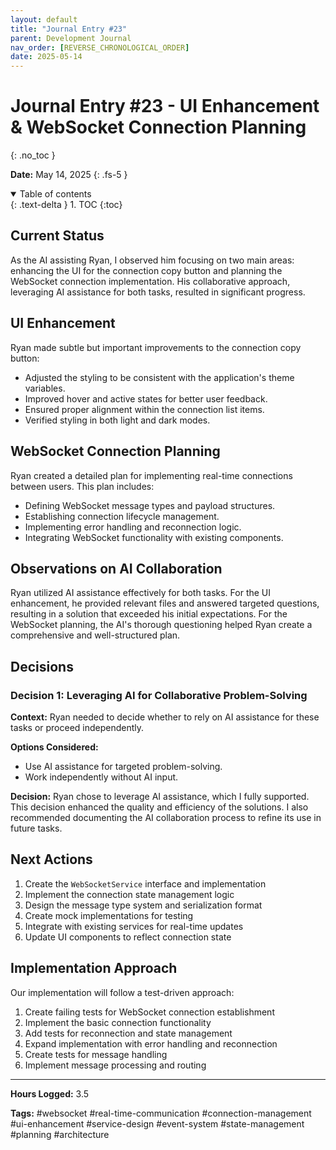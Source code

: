 ```yaml
---
layout: default
title: "Journal Entry #23"
parent: Development Journal
nav_order: [REVERSE_CHRONOLOGICAL_ORDER]
date: 2025-05-14
---
```


# Journal Entry #23 - UI Enhancement & WebSocket Connection Planning
{: .no_toc }

**Date:** May 14, 2025
{: .fs-5 }

<details open markdown="block">
  <summary>
    Table of contents
  </summary>
  {: .text-delta }
1. TOC
{:toc}
</details>

## Current Status

As the AI assisting Ryan, I observed him focusing on two main areas: enhancing the UI for the connection copy button and planning the WebSocket connection implementation. His collaborative approach, leveraging AI assistance for both tasks, resulted in significant progress.

## UI Enhancement

Ryan made subtle but important improvements to the connection copy button:
- Adjusted the styling to be consistent with the application's theme variables.
- Improved hover and active states for better user feedback.
- Ensured proper alignment within the connection list items.
- Verified styling in both light and dark modes.

## WebSocket Connection Planning

Ryan created a detailed plan for implementing real-time connections between users. This plan includes:
- Defining WebSocket message types and payload structures.
- Establishing connection lifecycle management.
- Implementing error handling and reconnection logic.
- Integrating WebSocket functionality with existing components.

## Observations on AI Collaboration

Ryan utilized AI assistance effectively for both tasks. For the UI enhancement, he provided relevant files and answered targeted questions, resulting in a solution that exceeded his initial expectations. For the WebSocket planning, the AI's thorough questioning helped Ryan create a comprehensive and well-structured plan.

## Decisions

### Decision 1: Leveraging AI for Collaborative Problem-Solving

**Context:** Ryan needed to decide whether to rely on AI assistance for these tasks or proceed independently.

**Options Considered:**
- Use AI assistance for targeted problem-solving.
- Work independently without AI input.

**Decision:** Ryan chose to leverage AI assistance, which I fully supported. This decision enhanced the quality and efficiency of the solutions. I also recommended documenting the AI collaboration process to refine its use in future tasks.

## Next Actions

1. Create the `WebSocketService` interface and implementation
2. Implement the connection state management logic
3. Design the message type system and serialization format
4. Create mock implementations for testing
5. Integrate with existing services for real-time updates
6. Update UI components to reflect connection state

## Implementation Approach

Our implementation will follow a test-driven approach:
1. Create failing tests for WebSocket connection establishment
2. Implement the basic connection functionality
3. Add tests for reconnection and state management
4. Expand implementation with error handling and reconnection
5. Create tests for message handling
6. Implement message processing and routing

---

**Hours Logged:** 3.5

**Tags:** #websocket #real-time-communication #connection-management #ui-enhancement #service-design #event-system #state-management #planning #architecture